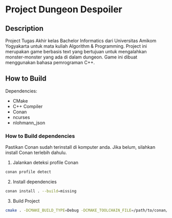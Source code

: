 # Project Dungeon Despoiler

## Description

Project Tugas Akhir kelas Bachelor Informatics dari Universitas Amikom Yogyakarta
untuk mata kuliah Algorithm & Programming. Project ini merupakan game berbasis text yang 
bertujuan untuk mengalahkan monster-monster yang ada di dalam dungeon. 
Game ini dibuat menggunakan bahasa pemrograman C++.

## How to Build

Dependencies:
- CMake
- C++ Compiler
- Conan
- ncurses
- nlohmann_json

### How to Build dependencies

Pastikan Conan sudah terinstall di komputer anda. Jika belum, silahkan install Conan terlebih dahulu.


1. Jalankan deteksi profile Conan
```bash
conan profile detect
```

2. Install dependencies
```bash
conan install . --build=missing
```

3. Build Project
```bash
cmake . -DCMAKE_BUILD_TYPE=Debug -DCMAKE_TOOLCHAIN_FILE=/path/to/conan/build/Release/generators/conan_toolchain.cmake
 
```